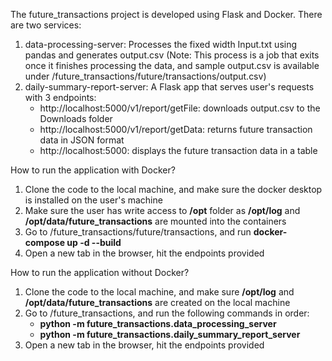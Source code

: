 The future_transactions project is developed using Flask and Docker. There are two services:
  1. data-processing-server: Processes the fixed width Input.txt using pandas and generates output.csv
     (Note: This process is a job that exits once it finishes processing the data, and sample output.csv is available under /future_transactions/future/transactions/output.csv)
  2. daily-summary-report-server: A Flask app that serves user's requests with 3 endpoints:
     - http://localhost:5000/v1/report/getFile: downloads output.csv to the Downloads folder
     - http://localhost:5000/v1/report/getData: returns future transaction data in JSON format
     - http://localhost:5000: displays the future transaction data in a table

How to run the application with Docker?
  1. Clone the code to the local machine, and make sure the docker desktop is installed on the user's machine
  2. Make sure the user has write access to **/opt** folder as **/opt/log** and **/opt/data/future_transactions** are mounted into the containers
  3. Go to /future_transactions/future/transactions, and run **docker-compose up -d --build**
  4. Open a new tab in the browser, hit the endpoints provided

How to run the application without Docker?
  1. Clone the code to the local machine, and make sure **/opt/log** and **/opt/data/future_transactions** are created on the local machine
  2. Go to /future_transactions, and run the following commands in order:
     - **python -m future_transactions.data_processing_server**
     - **python -m future_transactions.daily_summary_report_server**
  3. Open a new tab in the browser, hit the endpoints provided
